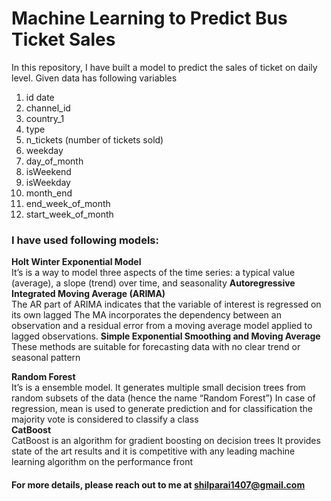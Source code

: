 # Machine Learning to Predict Bus Ticket Sales

In this repository, I have built a model to predict the sales of ticket on daily level. Given data has following variables

1. id	date	
2. channel_id	
3. country_1	
4. type	
5. n_tickets (number of tickets sold)	
6. weekday	
7. day_of_month	
8. isWeekend	
9. isWeekday	
10. month_end	
11. end_week_of_month	
12. start_week_of_month

### I have used following models: 

**Holt Winter Exponential Model**  
It’s is a way to model three aspects of the time series: a typical value (average), a slope (trend) over time, and seasonality
**Autoregressive Integrated Moving Average (ARIMA)**     
The AR part of ARIMA indicates that the variable of interest is regressed on its own lagged
The MA incorporates the dependency between an observation and a residual error from a moving average model applied to lagged observations.
**Simple Exponential Smoothing and Moving Average**  
These methods are suitable for forecasting data with no clear trend or seasonal pattern

**Random Forest**  
It’s is a ensemble model. It generates multiple small decision trees from random subsets of the data (hence the name “Random Forest”)
In case of regression, mean is used to generate prediction and for classification the majority vote is considered to classify a class  
**CatBoost**  
CatBoost is an algorithm for gradient boosting on decision trees
It provides state of the art results and it is competitive with any leading machine learning algorithm on the performance front

#### For more details, please reach out to me at shilparai1407@gmail.com
